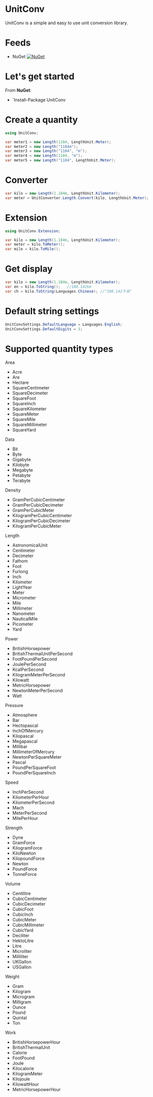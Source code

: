 # UnitConv
UnitConv is a simple and easy to use unit conversion library.

# Feeds
* NuGet [![NuGet](https://img.shields.io/nuget/v/UnitConv.svg)](https://www.nuget.org/packages?q=UnitConv)

# Let's get started

From **NuGet**: 
* `Install-Package UnitConv

# Create a quantity

```c#
using UnitConv;

var meter1 = new Length(1184, LengthUnit.Meter);
var meter2 = new Length("1184m");
var meter3 = new Length("1184", "m");
var meter4 = new Length(1184, "m");
var meter5 = new Length("1184", LengthUnit.Meter);
```

# Converter

```c#
var kilo = new Length(1.184m, LengthUnit.Kilometer);
var meter = UnitConverter.Length.Convert(kilo, LengthUnit.Meter);
```

# Extension

```c#
using UnitConv.Extension;

var kilo = new Length(1.184m, LengthUnit.Kilometer);
var meter = kilo.ToMeter();
var mile = kilo.ToMile();
```

# Get display

```c#
var kilo = new Length(1.184m, LengthUnit.Kilometer);
var en = kilo.ToString();	//100.142km
var ch = kilo.ToString(Languages.Chinese); //"100.142千米"
```

# Default string settings
```c#
UnitConvSettings.DefaultLanguage = Languages.English;
UnitConvSettings.DefaultDigits = 3;
```

# Supported quantity types

Area
- Acre
- Are
- Hectare
- SquareCentimeter
- SquareDecimeter
- SquareFoot
- SquareInch
- SquareKilometer
- SquareMeter
- SquareMile
- SquareMillimeter
- SquareYard

Data
- Bit
- Byte
- Gigabyte
- Kilobyte
- Megabyte
- Petabyte
- Terabyte

Density
- GramPerCubicCentimeter
- GramPerCubicDecimeter
- GramPerCubicMeter
- KilogramPerCubicCentimeter
- KilogramPerCubicDecimeter
- KilogramPerCubicMeter

Length
- AstronomicalUnit
- Centimeter
- Decimeter
- Fathom
- Foot
- Furlong
- Inch
- Kilometer
- LightYear
- Meter
- Micrometer
- Mile
- Millimeter
- Nanometer
- NauticalMile
- Picometer
- Yard

Power
- BritishHorsepower
- BritishThermalUnitPerSecond
- FootPoundPerSecond
- JoulePerSecond
- KcalPerSecond
- KilogramMeterPerSecond
- Kilowatt
- MetricHorsepower
- NewtonMeterPerSecond
- Watt

Pressure
- Atmosphere
- Bar
- Hectopascal
- InchOfMercury
- Kilopascal
- Megapascal
- Millibar
- MillimeterOfMercury
- NewtonPerSquareMeter
- Pascal
- PoundPerSquareFoot
- PoundPerSquareInch

Speed
- InchPerSecond
- KilometerPerHour
- KilometerPerSecond
- Mach
- MeterPerSecond
- MilePerHour

Strength
- Dyne
- GramForce
- KilogramForce
- KiloNewton
- KilopoundForce
- Newton
- PoundForce
- TonneForce

Volume
- Centilitre
- CubicCentimeter
- CubicDecimeter
- CubicFoot
- CubicInch
- CubicMeter
- CubicMillimeter
- CubicYard
- Deciliter
- HektoLitre
- Litre
- Microliter
- Milliliter
- UKGallon
- USGallon

Weight
- Gram
- Kilogram
- Microgram
- Milligram
- Ounce
- Pound
- Quintal
- Ton

Work
- BritishHorsepowerHour
- BritishThermalUnit
- Calorie
- FootPound
- Joule
- Kilocalorie
- KilogramMeter
- Kilojoule
- KilowattHour
- MetricHorsepowerHour